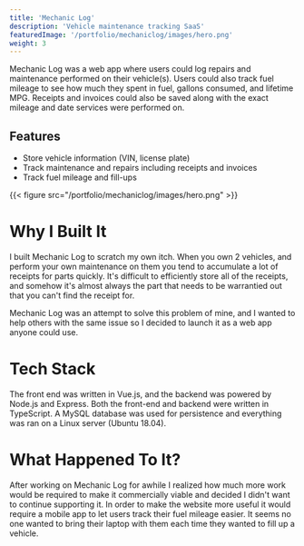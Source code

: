 ```yaml
---
title: 'Mechanic Log'
description: 'Vehicle maintenance tracking SaaS'
featuredImage: '/portfolio/mechaniclog/images/hero.png'
weight: 3
---
```


Mechanic Log was a web app where users could log repairs and maintenance performed on their vehicle(s). Users could also track fuel mileage to see how much they spent in fuel, gallons consumed, and lifetime MPG. Receipts and invoices could also be saved along with the exact mileage and date services were performed on.

## Features
- Store vehicle information (VIN, license plate)
- Track maintenance and repairs including receipts and invoices
- Track fuel mileage and fill-ups

{{< figure src="/portfolio/mechaniclog/images/hero.png" >}}


# Why I Built It

I built Mechanic Log to scratch my own itch. When you own 2 vehicles, and perform your own maintenance on them you tend to accumulate a lot of receipts for parts quickly. It's difficult to efficiently store all of the receipts, and somehow it's almost always the part that needs to be warrantied out that you can't find the receipt for.

Mechanic Log was an attempt to solve this problem of mine, and I wanted to help others with the same issue so I decided to launch it as a web app anyone could use.

# Tech Stack
The front end was written in Vue.js, and the backend was powered by Node.js and Express. Both the front-end and backend were written in TypeScript. A MySQL database was used for persistence and everything was ran on a Linux server (Ubuntu 18.04).

# What Happened To It?

After working on Mechanic Log for awhile I realized how much more work would be required to make it commercially viable and decided I didn't want to continue supporting it. In order to make the website more useful it would require a mobile app to let users track their fuel mileage easier. It seems no one wanted to bring their laptop with them each time they wanted to fill up a vehicle.